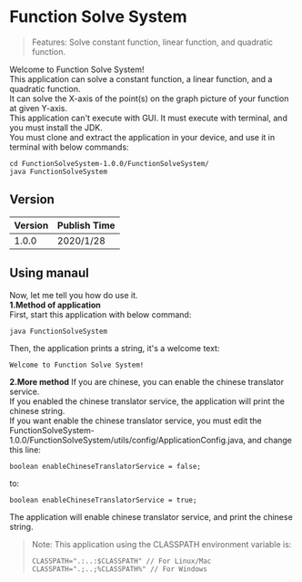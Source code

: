 # Function Solve System

> Features: Solve constant function, linear function, and quadratic function.

Welcome to Function Solve System!\
This application can solve a constant function, a linear function, and a quadratic function.\
It can solve the X-axis of the point(s) on the graph picture of your function at given Y-axis.\
This application can't execute with GUI. It must execute with terminal, and you must install the JDK.\
You must clone and extract the application in your device, and use it in terminal with below commands:
```
cd FunctionSolveSystem-1.0.0/FunctionSolveSystem/
java FunctionSolveSystem
```

## Version
|Version|Publish Time|
|-------|------------|
|1.0.0|2020/1/28|

## Using manaul
Now, let me tell you how do use it.\
**1.Method of application**\
First, start this application with below command:
```
java FunctionSolveSystem
```
Then, the application prints a string, it's a welcome text:
```
Welcome to Function Solve System!
```

**2.More method**
If you are chinese, you can enable the chinese translator service.\
If you enabled the chinese translator service, the application will print the chinese string.\
If you want enable the chinese translator service, you must edit the FunctionSolveSystem-1.0.0/FunctionSolveSystem/utils/config/ApplicationConfig.java, and change this line:
```
boolean enableChineseTranslatorService = false;
```
to:
```
boolean enableChineseTranslatorService = true;
```
The application will enable chinese translator service, and print the chinese string.

> Note:
> This application using the CLASSPATH environment variable is:
> ```
> CLASSPATH=".:..:$CLASSPATH" // For Linux/Mac
> CLASSPATH=".;..;%CLASSPATH%" // For Windows
> ```
